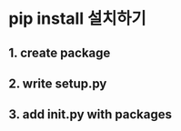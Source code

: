 # pip install 설치하기

## 1. create package

## 2. write setup.py

## 3. add __init__.py with packages


